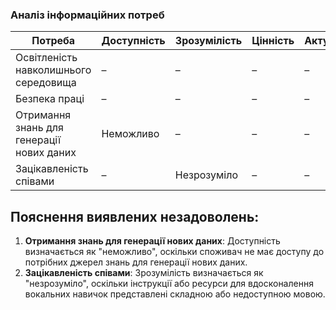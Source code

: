 ### Аналіз інформаційних потреб


| Потреба                                   | Доступність   | Зрозумілість | Цінність  | Актуальність |
|-------------------------------------------|---------------|--------------|-----------|--------------|
| Освітленість навколишнього середовища     | –             | –            | –         | –            |
| Безпека праці                             | –             | –            | –         | –            |
| Отримання знань для генерації нових даних | Неможливо     | –            | –         | –            |
| Зацікавленість співами                    | –             | Незрозуміло  | –         | –            |

## Пояснення виявлених незадоволень:
1. **Отримання знань для генерації нових даних**: Доступність визначається як "неможливо", оскільки споживач не має доступу до потрібних джерел знань для генерації нових даних.
2. **Зацікавленість співами**: Зрозумілість визначається як "незрозуміло", оскільки інструкції або ресурси для вдосконалення вокальних навичок представлені складною або недоступною мовою.
